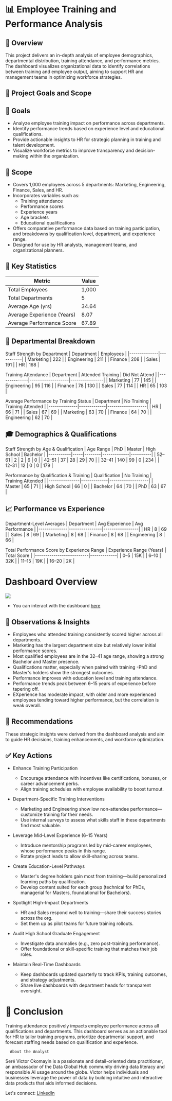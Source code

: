 # 📊 Employee Training and Performance Analysis

## 📝  Overview
This project delivers an in-depth analysis of employee demographics, departmental distribution, training attendance, and performance metrics. The dashboard visualizes organizational data to identify correlations between training and employee output, aiming to support HR and management teams in optimizing workforce strategies.

## 🎯 Project Goals and Scope

## 🔹 Goals
- Analyze employee training impact on performance across departments.
- Identify performance trends based on experience level and educational qualifications.
- Provide actionable insights to HR for strategic planning in training and talent development.
- Visualize workforce metrics to improve transparency and decision-making within the organization.

## 🔹 Scope
- Covers 1,000 employees across 5 departments: Marketing, Engineering, Finance, Sales, and HR.
- Incorporates variables such as:
  - Training attendance
  - Performance scores
  - Experience years
  - Age brackets
  - Educational qualifications
- Offers comparative performance data based on training participation, and breakdowns by qualification level, department, and experience range.
- Designed for use by HR analysts, management teams, and organizational planners.

## 👥 Key Statistics
| Metric                    | Value  |
|---------------------------|--------|
| Total Employees           | 1,000  |
| Total Departments         | 5      |
| Average Age (yrs)         | 34.64  |
| Average Experience (Years)| 8.07   |
| Average Performance Score | 67.89  |

## 🏢 Departmental Breakdown

Staff Strength by Department
| Department   | Employees |
|--------------|-----------|
| Marketing    | 222       |
| Engineering  | 211       |
| Finance      | 208       |
| Sales        | 191       |
| HR           | 168       |

Training Attendance
| Department   | Attended Training | Did Not Attend |
|--------------|-------------------|----------------|
| Marketing    | 77                | 145            |
| Engineering  | 95                | 116            |
| Finance      | 78                | 130            |
| Sales        | 77                | 114            |
| HR           | 65                | 103            |

Average Performance by Training Status
| Department   | No Training | Training Attended |
|--------------|-------------|-------------------|
| HR           | 66          | 71                |
| Sales        | 67          | 69                |
| Marketing    | 63          | 70                |
| Finance      | 64          | 70                |
| Engineering  | 62          | 70                |

## 🎓 Demographics & Qualifications

Staff Strength by Age & Qualification
| Age Range | PhD | Master | High School | Bachelor |
|-----------|-----|--------|-------------|----------|
| 52–61     | 2   | 2      | 6           | 0        |
| 42–51     | 37  | 28     | 29          | 70       |
| 32–41     | 140 | 99     | 0           | 234      |
| 12–31     | 12  | 0      | 0           | 179      |

Performance by Qualification & Training
| Qualification | No Training | Training Attended |
|---------------|-------------|-------------------|
| Master        | 65          | 71                |
| High School   | 66          | 0                 |
| Bachelor      | 64          | 70                |
| PhD           | 63          | 67                |

## 📈 Performance vs Experience

Department-Level Averages
| Department   | Avg Experience | Avg Performance |
|--------------|----------------|-----------------|
| HR           | 8              | 69              |
| Sales        | 8              | 69              |
| Marketing    | 8              | 68              |
| Finance      | 8              | 68              |
| Engineering  | 8              | 66              |

Total Performance Score by Experience Range
| Experience Range (Years) | Total Score |
|--------------------------|-------------|
| 0–5                      | 15K         |
| 6–10                     | 32K         |
| 11–15                    | 19K         |
| 16–20                    | 2K          |

# Dashboard Overview 
![](https://github.com/VictorOkomayin/Files/blob/main/Employee%20Training%20and%20Performance%20Dashboard.png)

- You can interact with the dashboard [here](https://app.powerbi.com/Redirect?action=openreport&context=Annotate&ctid=b5a294b7-8629-43bb-8bb1-e56868124d9c&pbi_source=mobile_android&groupObjectId=660823ff-b3e6-43f3-958b-ed74c3e12048&reportObjectId=d9b1eee5-a582-46cd-b4e1-bd50ce6841ae&reportPage=8c675b269c72128a083b&bookmarkGuid=9f825634-d26c-4c07-ace2-8586b87c50f6&fullScreen=0)


## 📌 Observations & Insights
- Employees who attended training consistently scored higher across all departments.
- Marketing has the largest department size but relatively lower initial performance scores.
- Most qualified employees are in the 32–41 age range, showing a strong Bachelor and Master presence.
- Qualifications matter, especially when paired with training -PhD and Master's holders show the strongest outcomes.
- Performance improves with education level and training attendance.
- Performance trends peak between 6–15 years of experience before tapering off.
- EXperience has moderate impact, with older and more experienced employees tending toward higher performance, but the correlation is weak overall.

## 🧩 Recommendations

These strategic insights were derived from the dashboard analysis and aim to guide HR decisions, training enhancements, and workforce optimization.

## ✅ Key Actions

- Enhance Training Participation
  - Encourage attendance with incentives like certifications, bonuses, or career advancement perks.
  - Align training schedules with employee availability to boost turnout.

- Department-Specific Training Interventions
  - Marketing and Engineering show low non-attendee performance—customize training for their needs.
  - Use internal surveys to assess what skills staff in these departments find most valuable.

- Leverage Mid-Level Experience (6–15 Years)
  - Introduce mentorship programs led by mid-career employees, whose performance peaks in this range.
  - Rotate project leads to allow skill-sharing across teams.

- Create Education-Level Pathways
  - Master's degree holders gain most from training—build personalized learning paths by qualification.
  - Develop content suited for each group (technical for PhDs, managerial for Masters, foundational for Bachelors).

- Spotlight High-Impact Departments
  - HR and Sales respond well to training—share their success stories across the org.
  - Set them up as pilot teams for future training rollouts.

- Audit High School Graduate Engagement
  - Investigate data anomalies (e.g., zero post-training performance).
  - Offer foundational or skill-specific training that matches their job roles.

- Maintain Real-Time Dashboards
  - Keep dashboards updated quarterly to track KPIs, training outcomes, and strategy adjustments.
  - Share live dashboards with department heads for transparent oversight.
 
# 🧠 Conclusion
Training attendance positively impacts employee performance across all qualifications and departments. This dashboard serves as an actionable tool for HR to tailor training programs, prioritize departmental support, and forecast staffing needs based on qualification and experience.

      About the Analyst
 Seré Victor Okomayin is a passionate and detail-oriented data practitioner, an ambassador of the Data Global Hub community driving data literacy and responsible AI usage around the globe. Victor helps individuals and businesses leverage the power of data by building intuitive and interactive data products that aids informed decisions. 

 Let's connect:
  [LinkedIn](https://www.linkedin.com/in/victorokomayin?utm_source=share&utm_campaign=share_via&utm_content=profile&utm_medium=android_app)






